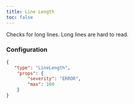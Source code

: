 ```yaml
---
title: Line Length
toc: false
---
```


Checks for long lines. Long lines are hard to read.

### Configuration

```json
{
   "type": "LineLength",
    "props": {
        "severity": "ERROR",
        "max": 160
    }
}
```